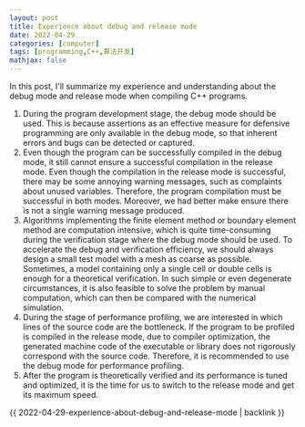 ```yaml
---
layout: post
title: Experience about debug and release mode
date: 2022-04-29
categories: [computer]
tags: [programming,C++,算法开发]
mathjax: false
---
```


In this post, I'll summarize my experience and understanding about the debug mode and release mode when compiling C++ programs.

1. During the program development stage, the debug mode should be used. This is because assertions as an effective measure for defensive programming are only available in the debug mode, so that inherent errors and bugs can be detected or captured.
2. Even though the program can be successfully compiled in the debug mode, it still cannot ensure a successful compilation in the release mode. Even though the compilation in the release mode is successful, there may be some annoying warning messages, such as complaints about unused variables. Therefore, the program compilation must be successful in both modes. Moreover, we had better make ensure there is not a single warning message produced.
3. Algorithms implementing the finite element method or boundary element method are computation intensive, which is quite time-consuming during the verification stage where the debug mode should be used. To accelerate the debug and verification efficiency, we should always design a small test model with a mesh as coarse as possible. Sometimes, a model containing only a single cell or double cells is enough for a theoretical verification. In such simple or even degenerate circumstances, it is also feasible to solve the problem by manual computation, which can then be compared with the numerical simulation.
4. During the stage of performance profiling, we are interested in which lines of the source code are the bottleneck. If the program to be profiled is compiled in the release mode, due to compiler optimization, the generated machine code of the executable or library does not rigorously correspond with the source code. Therefore, it is recommended to use the debug mode for performance profiling.
5. After the program is theoretically verified and its performance is tuned and optimized, it is the time for us to switch to the release mode and get its maximum speed.

{{ 2022-04-29-experience-about-debug-and-release-mode | backlink }}

